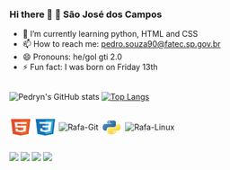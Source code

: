 ### Hi there 👋 📍 São José dos Campos

- 🌱 I’m currently learning python, HTML and CSS
- 📫 How to reach me: pedro.souza90@fatec.sp.gov.br
- 😄 Pronouns: he/gol gti 2.0
- ⚡ Fun fact: I was born on Friday 13th

##

![Pedryn's GitHub stats](https://github-readme-stats.vercel.app/api?username=Pedryn&show_icons=true&theme=dark)
[![Top Langs](https://github-readme-stats.vercel.app/api/top-langs/?username=Pedryn&hide_progress=true&theme=dark)](https://github.com/Pedryn/github-readme-stats)

<div style="display: inline_block"><br>
  <img align="center" alt="Rafa-HTML" height="30" width="40" src="https://raw.githubusercontent.com/devicons/devicon/master/icons/html5/html5-original.svg">
  <img align="center" alt="Rafa-CSS" height="30" width="40" src="https://raw.githubusercontent.com/devicons/devicon/master/icons/css3/css3-original.svg">
  <img align="center" alt="Rafa-Git" height="30" width="40" src="https://cdn.jsdelivr.net/gh/devicons/devicon/icons/git/git-original.svg" />
  <img align="center" alt="Rafa-Python" height="30" width="40" src="https://raw.githubusercontent.com/devicons/devicon/master/icons/python/python-original.svg">
  <img align="center" alt="Rafa-Linux" height="30" width="40" src="https://cdn.jsdelivr.net/gh/devicons/devicon/icons/linux/linux-original.svg" />

</div>

##

<div> 
  <a href="https://instagram.com/_souza_pedroh" target="_blank"><img src="https://img.shields.io/badge/-Instagram-%23E4405F?style=for-the-badge&logo=instagram&logoColor=white" target="_blank"></a>
 <a href="https://discord.gg/BfWzaUaaab" target="_blank"><img src="https://img.shields.io/badge/Discord-7289DA?style=for-the-badge&logo=discord&logoColor=white" target="_blank"></a> 
  <a href = "mailto:pedro.souza90@fatec.sp.gov.br"><img src="https://img.shields.io/badge/-Gmail-%23333?style=for-the-badge&logo=gmail&logoColor=white" target="_blank"></a>
  <a href="https://www.linkedin.com/in/pedro-henrique-de-souza-128484214/" target="_blank"><img src="https://img.shields.io/badge/-LinkedIn-%230077B5?style=for-the-badge&logo=linkedin&logoColor=white" target="_blank"></a> 
</div>

